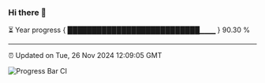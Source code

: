 ### Hi there 👋

⏳ Year progress { ███████████████████████████▁▁▁ } 90.30 %

---

⏰ Updated on Tue, 26 Nov 2024 12:09:05 GMT

![Progress Bar CI](https://github.com/liununu/liununu/workflows/Progress%20Bar%20CI/badge.svg)
